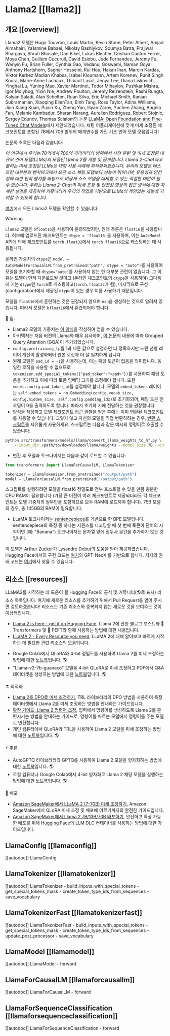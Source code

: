 <!--Copyright 2023 The HuggingFace Team. All rights reserved.

Licensed under the Apache License, Version 2.0 (the "License"); you may not use this file except in compliance with
the License. You may obtain a copy of the License at

http://www.apache.org/licenses/LICENSE-2.0

Unless required by applicable law or agreed to in writing, software distributed under the License is distributed on
an "AS IS" BASIS, WITHOUT WARRANTIES OR CONDITIONS OF ANY KIND, either express or implied. See the License for the
specific language governing permissions and limitations under the License.

⚠️ Note that this file is in Markdown but contains specific syntax for our doc-builder (similar to MDX) that may not be
rendered properly in your Markdown viewer.

-->

# Llama2 [[llama2]]

## 개요 [[overview]]

Llama2 모델은 Hugo Touvron, Louis Martin, Kevin Stone, Peter Albert, Amjad Almahairi, Ya1smine Babaei, Nikolay Bashlykov, Soumya Batra, Prajjwal Bhargava, Shruti Bhosale, Dan Bikel, Lukas Blecher, Cristian Canton Ferrer, Moya Chen, Guillem Cucurull, David Esiobu, Jude Fernandes, Jeremy Fu, Wenyin Fu, Brian Fuller, Cynthia Gao, Vedanuj Goswami, Naman Goyal, Anthony Hartshorn, Saghar Hosseini, Rui Hou, Hakan Inan, Marcin Kardas, Viktor Kerkez Madian Khabsa, Isabel Kloumann, Artem Korenev, Punit Singh Koura, Marie-Anne Lachaux, Thibaut Lavril, Jenya Lee, Diana Liskovich, Yinghai Lu, Yuning Mao, Xavier Martinet, Todor Mihaylov, Pushkar Mishra, Igor Molybog, Yixin Nie, Andrew Poulton, Jeremy Reizenstein, Rashi Rungta, Kalyan Saladi, Alan Schelten, Ruan Silva, Eric Michael Smith, Ranjan Subramanian, Xiaoqing EllenTan, Binh Tang, Ross Taylor, Adina Williams, Jian Xiang Kuan, Puxin Xu, Zheng Yan, Iliyan Zarov, Yuchen Zhang, Angela Fan, Melanie Kambadur, Sharan Narang, Aurelien Rodriguez, Robert Stojnic, Sergey Edunov, Thomas Scialom의 논문 [LLaMA: Open Foundation and Fine-Tuned Chat Models](https://ai.meta.com/research/publications/llama-2-open-foundation-and-fine-tuned-chat-models/)에서 제안되었습니다. 채팅 어플리케이션에 맞게 미세 조정된 체크포인트를 포함된 7B에서 70B 범위의 매개변수를 가진 기초 언어 모델 모음입니다!

논문의 초록은 다음과 같습니다:

*이 연구에서 우리는 70억에서 700억 파라미터의 범위에서 사전 훈련 및 미세 조정된 대규모 언어 모델(LLMs)의 모음인 Llama 2를 개발 및 공개합니다. Llama 2-Chat라고 불리는 미세 조정된 LLMs은 대화 사용 사례에 최적화되었습니다. 우리의 모델은 테스트한 대부분의 벤치마크에서 오픈 소스 채팅 모델보다 성능이 뛰어나며, 유용성과 안전성에 대한 인적 평가를 바탕으로 비공개 소스 모델을 대체할 수 있는 적절한 대안이 될 수 있습니다. 우리는 Llama 2-Chat의 미세 조정 및 안전성 향상의 접근 방식에 대한 자세한 설명을 제공하여 커뮤니티가 우리의 작업을 기반으로 LLMs의 책임있는 개발에 기여할 수 있도록 합니다.*

[여기](https://huggingface.co/models?search=llama2)에서 모든 Llama2 모델을 확인할 수 있습니다.

> [!WARNING]
> `Llama2` 모델은 `bfloat16`을 사용하여 훈련되었지만, 원래 추론은 `float16`을 사용합니다. 허브에 업로드된 체크포인트는 `dtype = 'float16'`을 사용하며, 이는 `AutoModel` API에 의해 체크포인트를 `torch.float32`에서 `torch.float16`으로 캐스팅하는 데 사용됩니다. 
>
> 온라인 가중치의 `dtype`은 `model = AutoModelForCausalLM.from_pretrained("path", dtype = "auto")`를 사용하여 모델을 초기화할 때 `dtype="auto"`를 사용하지 않는 한 대부분 관련이 없습니다. 그 이유는 모델이 먼저 다운로드될 것이고 (온라인 체크포인트의 `dtype`을 사용하여) 그다음에 기본 `dtype`인 `torch`로 캐스팅하고(`torch.float32`가 됨), 마지막으로 구성(configuration)에서 제공된 `dtype`이 있는 경우 이를 사용하기 때문입니다.
>
> 모델을 `float16`에서 훈련하는 것은 권장되지 않으며 `nan`을 생성하는 것으로 알려져 있습니다. 따라서 모델은 `bfloat16`에서 훈련되어야 합니다.

🍯 팁:

- Llama2 모델의 가중치는 [이 양식](https://ai.meta.com/resources/models-and-libraries/llama-downloads/)을 작성하여 얻을 수 있습니다.
- 아키텍처는 처음 버전의 Llama와 매우 유사하며, [이 논문](https://huggingface.co/papers/2305.13245)의 내용에 따라 Grouped Query Attention (GQA)이 추가되었습니다.
- `config.pretraining_tp`를 1과 다른 값으로 설정하면 더 정확하지만 느린 선형 레이어 계산이 활성화되어 원본 로짓과 더 잘 일치하게 됩니다.
- 원래 모델은 `pad_id = -1`을 사용하는데, 이는 패딩 토큰이 없음을 의미합니다. 동일한 로직을 사용할 수 없으므로 `tokenizer.add_special_tokens({"pad_token":"<pad>"})`를 사용하여 패딩 토큰을 추가하고 이에 따라 토큰 임베딩 크기를 조정해야 합니다. 또한 `model.config.pad_token_id`를 설정해야 합니다. 모델의 `embed_tokens` 레이어는 `self.embed_tokens = nn.Embedding(config.vocab_size, config.hidden_size, self.config.padding_idx)`로 초기화되어, 패딩 토큰 인코딩이 0을 출력하도록 합니다. 따라서 초기화 시에 전달하는 것을 권장합니다.
- 양식을 작성하고 모델 체크포인트 접근 권한을 얻은 후에는 이미 변환된 체크포인트를 사용할 수 있습니다. 그렇지 않고 자신의 모델을 직접 변환하려는 경우, [변환 스크립트](https://github.com/huggingface/transformers/blob/main/src/transformers/models/llama/convert_llama_weights_to_hf.py)를 자유롭게 사용하세요. 스크립트는 다음과 같은 예시의 명령어로 호출할 수 있습니다:

```bash
python src/transformers/models/llama/convert_llama_weights_to_hf.py \
    --input_dir /path/to/downloaded/llama/weights --model_size 7B --output_dir /output/path
```

- 변환 후 모델과 토크나이저는 다음과 같이 로드할 수 있습니다:

```python
from transformers import LlamaForCausalLM, LlamaTokenizer

tokenizer = LlamaTokenizer.from_pretrained("/output/path")
model = LlamaForCausalLM.from_pretrained("/output/path")
```

스크립트를 실행하려면 모델을 float16 정밀도로 전부 호스트할 수 있을 만큼 충분한 CPU RAM이 필요합니다 (가장 큰 버전이 여러 체크포인트로 제공되더라도 각 체크포인트는 모델 가중치의 일부만을 포함하므로 모두 RAM에 로드해야 합니다). 75B 모델의 경우, 총 145GB의 RAM이 필요합니다.

- LLaMA 토크나이저는 [sentencepiece](https://github.com/google/sentencepiece)를 기반으로 한 BPE 모델입니다. sentencepiece의 특징 중 하나는 시퀀스를 디코딩할 때 첫 번째 토큰이 단어의 시작이면 (예: "Banana") 토크나이저는 문자열 앞에 접두사 공간을 추가하지 않는 것입니다.

이 모델은 [Arthur Zucker](https://huggingface.co/ArthurZ)가 [Lysandre Debut](https://huggingface.co/lysandre)의 도움을 받아 제공하였습니다. Hugging Face에서의 구현 코드는 [여기](https://github.com/EleutherAI/gpt-neox)의 GPT-NeoX 를 기반으로 합니다. 저자의 원래 코드는 [여기](https://github.com/facebookresearch/llama)에서 찾을 수 있습니다.

## 리소스 [[resources]]

LLaMA2를 시작하는 데 도움이 될 Hugging Face의 공식 및 커뮤니티(🌎로 표시) 리소스 목록입니다. 여기에 새로운 리소스를 추가하기 위해서 Pull Request를 열어 주시면 검토하겠습니다! 리소스는 기존 리소스와 중복되지 않는 새로운 것을 보여주는 것이 이상적입니다.

- [Llama 2 is here - get it on Hugging Face](https://huggingface.co/blog/llama2), Llama 2에 관한 블로그 포스트와 🤗 Transformers 및 🤗 PEFT와 함께 사용하는 방법에 대한 내용입니다.
- [LLaMA 2 - Every Resource you need](https://www.philschmid.de/llama-2), LLaMA 2에 대해 알아보고 빠르게 시작하는 데 필요한 관련 리소스의 모음입니다.

<PipelineTag pipeline="text-generation"/>

- Google Colab에서 QLoRA와 4-bit 정밀도를 사용하여 Llama 2를 미세 조정하는 방법에 대한 [노트북](https://colab.research.google.com/drive/1PEQyJO1-f6j0S_XJ8DV50NkpzasXkrzd?usp=sharing)입니다. 🌎
- "Llama-v2-7b-guanaco" 모델을 4-bit QLoRA로 미세 조정하고 PDF에서 Q&A 데이터셋을 생성하는 방법에 대한 [노트북](https://colab.research.google.com/drive/134o_cXcMe_lsvl15ZE_4Y75Kstepsntu?usp=sharing)입니다. 🌎

⚗️ 최적화
- [Llama 2를 DPO로 미세 조정하기](https://huggingface.co/blog/dpo-trl), TRL 라이브러리의 DPO 방법을 사용하여 특정 데이터셋에서 Llama 2를 미세 조정하는 방법을 안내하는 가이드입니다.
- [확장 가이드: Llama 2 명령어 조정](https://www.philschmid.de/instruction-tune-llama-2), 입력에서 명령어를 생성하도록 Llama 2를 훈련시키는 방법을 안내하는 가이드로, 명령어를 따르는 모델에서 명령어를 주는 모델로 변환합니다.
- 개인 컴퓨터에서 QLoRA와 TRL을 사용하여 Llama 2 모델을 미세 조정하는 방법에 대한 [노트북](https://colab.research.google.com/drive/1SYpgFpcmtIUzdE7pxqknrM4ArCASfkFQ?usp=sharing)입니다. 🌎

⚡️ 추론
- AutoGPTQ 라이브러리의 GPTQ를 사용하여 Llama 2 모델을 양자화하는 방법에 대한 [노트북](https://colab.research.google.com/drive/1TC56ArKerXUpbgRy5vM3woRsbTEVNq7h?usp=sharing)입니다. 🌎
- 로컬 컴퓨터나 Google Colab에서 4-bit 양자화로 Llama 2 채팅 모델을 실행하는 방법에 대한 [노트북](https://colab.research.google.com/drive/1X1z9Q6domMKl2CnEM0QGHNwidLfR4dW2?usp=sharing)입니다. 🌎

🚀 배포
- [Amazon SageMaker에서 LLaMA 2 (7-70B) 미세 조정하기](https://www.philschmid.de/sagemaker-llama2-qlora), Amazon SageMaker에서 QLoRA 미세 조정 및 배포에 이르기까지의 완전한 가이드입니다.
- [Amazon SageMaker에서 Llama 2 7B/13B/70B 배포하기](https://www.philschmid.de/sagemaker-llama-llm), 안전하고 확장 가능한 배포를 위해 Hugging Face의 LLM DLC 컨테이너를 사용하는 방법에 대한 가이드입니다.


## LlamaConfig [[llamaconfig]]

[[autodoc]] LlamaConfig


## LlamaTokenizer [[llamatokenizer]]

[[autodoc]] LlamaTokenizer
    - build_inputs_with_special_tokens
    - get_special_tokens_mask
    - create_token_type_ids_from_sequences
    - save_vocabulary

## LlamaTokenizerFast [[llamatokenizerfast]]

[[autodoc]] LlamaTokenizerFast
    - build_inputs_with_special_tokens
    - get_special_tokens_mask
    - create_token_type_ids_from_sequences
    - update_post_processor
    - save_vocabulary

## LlamaModel [[llamamodel]]

[[autodoc]] LlamaModel
    - forward


## LlamaForCausalLM [[llamaforcausallm]]

[[autodoc]] LlamaForCausalLM
    - forward

## LlamaForSequenceClassification [[llamaforsequenceclassification]]

[[autodoc]] LlamaForSequenceClassification
    - forward

